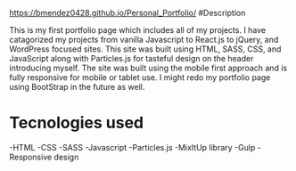 https://bmendez0428.github.io/Personal_Portfolio/
#Description

This is my first portfolio page which includes all of my projects. I have catagorized my projects from vanilla Javascript to React.js to jQuery, and WordPress focused sites. This site was built using HTML, SASS, CSS, and JavaScript along with Particles.js for tasteful design on the header introducing myself. The site was built using the mobile first approach and is fully responsive for mobile or tablet use. I might redo my portfolio page using BootStrap in the future as well.

# Tecnologies used

-HTML
-CSS
-SASS
-Javascript
-Particles.js
-MixItUp library
-Gulp
-Responsive design
